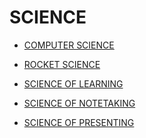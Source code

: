 # SCIENCE

- [COMPUTER SCIENCE]()
- [ROCKET SCIENCE]()
- [SCIENCE OF LEARNING]()
- [SCIENCE OF NOTETAKING]()

- [SCIENCE OF PRESENTING]()
